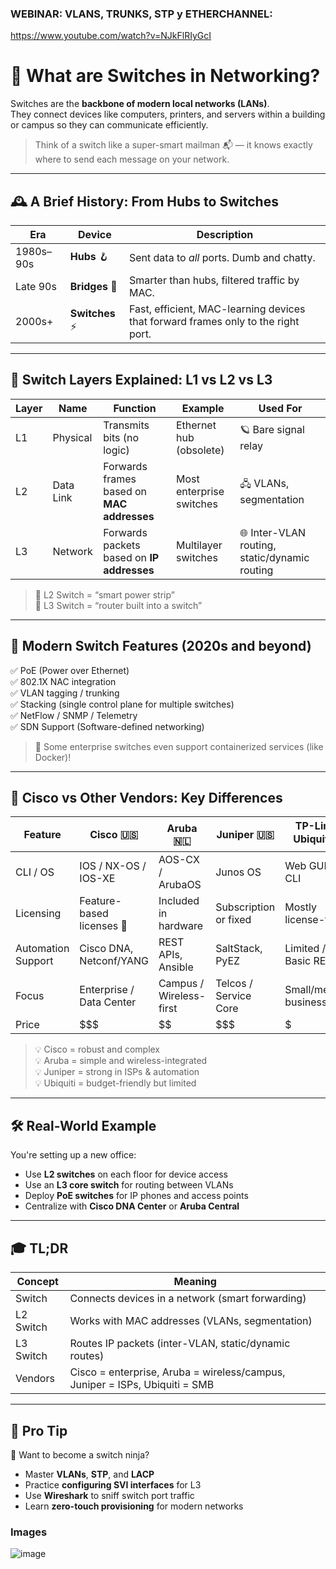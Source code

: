 

### WEBINAR: VLANS, TRUNKS, STP y ETHERCHANNEL:

https://www.youtube.com/watch?v=NJkFlRIyGcI

# 🧠 What are **Switches** in Networking?

Switches are the **backbone of modern local networks (LANs)**.  
They connect devices like computers, printers, and servers within a building or campus so they can communicate efficiently.

> Think of a switch like a super-smart mailman 📬 — it knows exactly where to send each message on your network.

---

## 🕰️ A Brief History: From Hubs to Switches

| Era        | Device      | Description |
|------------|-------------|-------------|
| 1980s–90s  | **Hubs** 🪝 | Sent data to *all* ports. Dumb and chatty. |
| Late 90s   | **Bridges** 🌉 | Smarter than hubs, filtered traffic by MAC. |
| 2000s+     | **Switches** ⚡ | Fast, efficient, MAC-learning devices that forward frames only to the right port. |

---

## 🧱 Switch Layers Explained: L1 vs L2 vs L3

| Layer | Name        | Function | Example | Used For |
|-------|-------------|----------|---------|----------|
| L1    | Physical    | Transmits bits (no logic) | Ethernet hub (obsolete) | 🪐 Bare signal relay |
| L2    | Data Link   | Forwards frames based on **MAC addresses** | Most enterprise switches | 🖧 VLANs, segmentation |
| L3    | Network     | Forwards packets based on **IP addresses** | Multilayer switches | 🌐 Inter-VLAN routing, static/dynamic routing |

> 🔎 L2 Switch = “smart power strip”  
> 🧠 L3 Switch = “router built into a switch”

---

## 🔌 Modern Switch Features (2020s and beyond)

✅ PoE (Power over Ethernet)  
✅ 802.1X NAC integration  
✅ VLAN tagging / trunking  
✅ Stacking (single control plane for multiple switches)  
✅ NetFlow / SNMP / Telemetry  
✅ SDN Support (Software-defined networking)

> 🧪 Some enterprise switches even support containerized services (like Docker)!

---

## 🔄 Cisco vs Other Vendors: Key Differences

| Feature                  | Cisco 🇺🇸               | Aruba 🇳🇱              | Juniper 🇺🇸             | TP-Link / Ubiquiti 🌍         |
|--------------------------|-------------------------|------------------------|-------------------------|-------------------------------|
| CLI / OS                 | IOS / NX-OS / IOS-XE    | AOS-CX / ArubaOS       | Junos OS                | Web GUI + CLI                 |
| Licensing                | Feature-based licenses 💸 | Included in hardware   | Subscription or fixed   | Mostly license-free           |
| Automation Support       | Cisco DNA, Netconf/YANG  | REST APIs, Ansible     | SaltStack, PyEZ         | Limited / Basic REST          |
| Focus                    | Enterprise / Data Center | Campus / Wireless-first| Telcos / Service Core   | Small/medium business         |
| Price                    | $$$                     | $$                     | $$$                     | $                             |

> 💡 Cisco = robust and complex  
> 💡 Aruba = simple and wireless-integrated  
> 💡 Juniper = strong in ISPs & automation  
> 💡 Ubiquiti = budget-friendly but limited

---

## 🛠️ Real-World Example

You're setting up a new office:

- Use **L2 switches** on each floor for device access
- Use an **L3 core switch** for routing between VLANs
- Deploy **PoE switches** for IP phones and access points
- Centralize with **Cisco DNA Center** or **Aruba Central**

---

## 🎓 TL;DR

| Concept      | Meaning |
|--------------|---------|
| Switch       | Connects devices in a network (smart forwarding) |
| L2 Switch    | Works with MAC addresses (VLANs, segmentation) |
| L3 Switch    | Routes IP packets (inter-VLAN, static/dynamic routes) |
| Vendors      | Cisco = enterprise, Aruba = wireless/campus, Juniper = ISPs, Ubiquiti = SMB |

---

## 🧩 Pro Tip

🧠 Want to become a switch ninja?

- Master **VLANs**, **STP**, and **LACP**
- Practice **configuring SVI interfaces** for L3
- Use **Wireshark** to sniff switch port traffic
- Learn **zero-touch provisioning** for modern networks




### Images

![image](https://github.com/user-attachments/assets/c42dc899-f6a6-4319-a34e-d6acc4ab172d)
